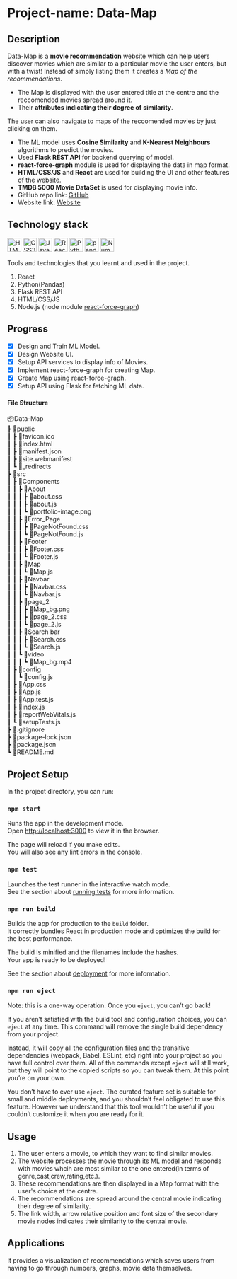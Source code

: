 # Project-name: Data-Map


## Description

Data-Map is a **movie recommendation** website which can help users discover movies which are similar to a particular movie the user enters, but with a twist! Instead of simply listing them  it creates a *Map of the recommendations*. 

* The Map is displayed with the user entered title at the centre and the reccomended movies spread around it.
* Their **attributes indicating their degree of similarity**.

The user can also navigate to maps of the reccomended movies by just clicking on them.
* The ML model uses **Cosine Similarity** and **K-Nearest Neighbours** algorithms to predict the movies.
* Used **Flask REST API** for backend querying of model. 
* **react-force-graph** module is used for displaying the data in map format. 
* **HTML/CSS/JS** and **React** are used for building the UI and other features of the website. 
* **TMDB 5000 Movie DataSet** is used for displaying movie info.
* GitHub repo link: [GitHub](https://github.com/Apurv428/Data-Map)
* Website link: [Website](https://data-map.vercel.app/)

## Technology stack
<a href="https://www.w3.org/TR/html5/" title="HTML5"><img src="https://github.com/get-icon/geticon/raw/master/icons/html-5.svg" alt="HTML5" width="31px" height="31px"></a>
<a href="https://www.w3.org/TR/CSS/" title="CSS3"><img src="https://github.com/get-icon/geticon/raw/master/icons/css-3.svg" alt="CSS3" width="31px" height="31px"></a>
<a href="https://developer.mozilla.org/en-US/docs/Web/JavaScript" title="JavaScript"><img src="https://github.com/get-icon/geticon/raw/master/icons/javascript.svg" alt="JavaScript" width="31px" height="31px"></a>
<a href="https://reactjs.org/" title="React"><img src="https://github.com/get-icon/geticon/raw/master/icons/react.svg" alt="React" width="31px" height="31px"></a>
<a href="https://www.python.org/" title="Python"><img src="https://github.com/get-icon/geticon/raw/master/icons/python.svg" alt="Python" width="31px" height="31px"></a>
<a href="https://pandas.pydata.org/" title="pandas"><img src="https://github.com/get-icon/geticon/raw/master/icons/pandas-icon.svg" alt="pandas" width="31px" height="31px"></a>
<a href="https://numpy.org/" title="NumPy"><img src="https://github.com/get-icon/geticon/raw/master/icons/numpy-icon.svg" alt="NumPy" width="31px" height="31px"></a>

Tools and technologies that you learnt and used in the project.

1. React 
2. Python(Pandas)
3. Flask REST API
4. HTML/CSS/JS 
5. Node.js (node module [react-force-graph](https://github.com/vasturiano/react-force-graph#link-styling))

## Progress

- [x] Design and Train ML Model.
- [x] Design Website UI.
- [x] Setup API services to display info of Movies.
- [x] Implement react-force-graph for creating Map.
- [x] Create Map using react-force-graph.
- [x] Setup API using Flask for fetching ML data.

<!-- List down all the tasks/features for your project and cross out the ones which are completed. -->
#### File Structure
📦Data-Map  
 ┣ 📂public  
 ┃ ┣ 📜favicon.ico   
 ┃ ┣ 📜index.html  
 ┃ ┣ 📜manifest.json   
 ┃ ┣ 📜site.webmanifest  
 ┃ ┗ 📜_redirects  
 ┣ 📂src  
 ┃ ┣ 📂Components  
 ┃ ┃ ┣ 📂About  
 ┃ ┃ ┃ ┣ 📜about.css  
 ┃ ┃ ┃ ┣ 📜about.js  
 ┃ ┃ ┃ ┗ 📜portfolio-image.png  
 ┃ ┃ ┣ 📂Error_Page  
 ┃ ┃ ┃ ┣ 📜PageNotFound.css  
 ┃ ┃ ┃ ┗ 📜PageNotFound.js  
 ┃ ┃ ┣ 📂Footer  
 ┃ ┃ ┃ ┣ 📜Footer.css  
 ┃ ┃ ┃ ┗ 📜Footer.js  
 ┃ ┃ ┣ 📂Map  
 ┃ ┃ ┃ ┗ 📜Map.js  
 ┃ ┃ ┣ 📂Navbar  
 ┃ ┃ ┃ ┣ 📜Navbar.css  
 ┃ ┃ ┃ ┗ 📜Navbar.js  
 ┃ ┃ ┣ 📂page_2  
 ┃ ┃ ┃ ┣ 📜Map_bg.png  
 ┃ ┃ ┃ ┣ 📜page_2.css  
 ┃ ┃ ┃ ┗ 📜page_2.js  
 ┃ ┃ ┣ 📂Search bar  
 ┃ ┃ ┃ ┣ 📜Search.css  
 ┃ ┃ ┃ ┗ 📜Search.js  
 ┃ ┃ ┗ 📂video  
 ┃ ┃ ┃ ┗ 📜Map_bg.mp4  
 ┃ ┣ 📂config  
 ┃ ┃ ┗ 📜config.js  
 ┃ ┣ 📜App.css  
 ┃ ┣ 📜App.js  
 ┃ ┣ 📜App.test.js  
 ┃ ┣ 📜index.js  
 ┃ ┣ 📜reportWebVitals.js  
 ┃ ┗ 📜setupTests.js  
 ┣ 📜.gitignore  
 ┣ 📜package-lock.json  
 ┣ 📜package.json  
 ┗ 📜README.md  
 
## Project Setup
In the project directory, you can run:

### `npm start`

Runs the app in the development mode.\
Open [http://localhost:3000](http://localhost:3000) to view it in the browser.

The page will reload if you make edits.\
You will also see any lint errors in the console.

### `npm test`

Launches the test runner in the interactive watch mode.\
See the section about [running tests](https://facebook.github.io/create-react-app/docs/running-tests) for more information.

### `npm run build`

Builds the app for production to the `build` folder.\
It correctly bundles React in production mode and optimizes the build for the best performance.

The build is minified and the filenames include the hashes.\
Your app is ready to be deployed!

See the section about [deployment](https://facebook.github.io/create-react-app/docs/deployment) for more information.

### `npm run eject`

Note: this is a one-way operation. Once you `eject`, you can’t go back!

If you aren’t satisfied with the build tool and configuration choices, you can `eject` at any time. This command will remove the single build dependency from your project.

Instead, it will copy all the configuration files and the transitive dependencies (webpack, Babel, ESLint, etc) right into your project so you have full control over them. All of the commands except `eject` will still work, but they will point to the copied scripts so you can tweak them. At this point you’re on your own.

You don’t have to ever use `eject`. The curated feature set is suitable for small and middle deployments, and you shouldn’t feel obligated to use this feature. However we understand that this tool wouldn’t be useful if you couldn’t customize it when you are ready for it.

## Usage
1. The user enters a movie, to which they want to find similar movies.
2. The website processes the movie through its ML model and responds with movies whcih are most similar to the one entered(in terms of genre,cast,crew,rating,etc.).
3. These recommendations are then displayed in a Map format with the user's choice at the centre.
4. The recommendations are spread around the central movie indicating their degree of similarity.
5. The link width, arrow relative position and font size of the secondary movie nodes indicates their similarity to the central movie.


## Applications
It provides a visualization of recommendations which saves users from having to go through numbers, graphs, movie data themselves.
